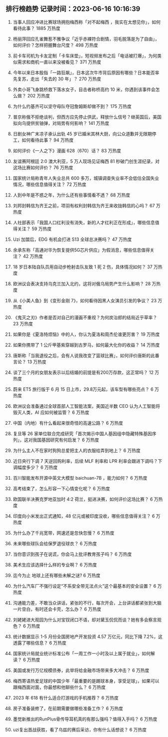 
## 排行榜趋势 记录时间：2023-06-16 10:16:39
  
  1. 当事人回应冲进比赛球场拥抱梅西称「对不起梅西 ，我实在太想见你」，如何看待此事？ 1885 万热度
    
  2. 杨丽萍回应孔雀舞惹不雅争议「近乎赤裸符合剧情，羽毛脱落是为了自由」，如何评价？怎样把握舞台尺度？ 498 万热度
    
  3. 前卡车司机为卡友定制「卡车床垫」，短视频发布之后「电话被打爆」，为何类似需求和商机一直以来没被看见？ 371 万热度
    
  4. 今年以来日本股指「一路狂飙」，日本这次牛市背后原因有哪些？日本能否率先复苏，走出「失去的 30 年」？ 270 万热度
    
  5. 外卖小哥飞身跳桥救下落水女子，目击者称桥高约 10 米，你遇到该事件会怎么做？ 202 万热度
    
  6. 为什么约基齐可以坚守母队夺冠詹姆斯却做不到？ 175 万热度
    
  7. 普京称俄不拒绝谈判，但西方应先停止供武，释放什么信号？继英国后，美国拟向乌提供贫铀弹，对局势有何影响？ 141 万热度
    
  8. 日剧女神广末凉子承认出轨 45 岁已婚米其林大厨，向公众道歉并无限期停工，如何看待此事？ 94 万热度
    
  9. 如何评价《一人之下》漫画 628（670）话？ 83 万热度
    
  10. 友谊赛阿根廷 2:0 澳大利亚，5 万人现场见证梅西 81 秒破门创生涯纪录，对这场比赛如何评价？ 76 万热度
    
  11. 国家统计局称青年人失业总共 600 多万，城镇调查失业率不会低估全国失业情况，哪些信息值得关注？ 72 万热度
    
  12. 人到中年是不惑之年，为什么还有些事情看不透？ 68 万热度
    
  13. 刘邦封韩信为齐王之前，项羽有权利封韩信为齐王来收拢韩信的心吗？ 67 万热度
    
  14. 人社部表示「我国人口红利没有消失，新的人才红利正在形成」，哪些信息值得关注？ 59 万热度
    
  15. Uzi 加盟后，EDG 有机会打进 S13 全球总决赛吗？ 47 万热度
    
  16. 余承东称「高通对华为恢复提供5G芯片供应」为假消息，哪些信息值得关注？ 42 万热度
    
  17. 18 岁日本陆自队员用自动步枪射击队友致 1 死 2 伤，具体情况如何？ 37 万热度
    
  18. 欧洲议会表决支持乌克兰加入北约，这将对俄乌局势产生什么影响？ 28 万热度
    
  19. 从《小美人鱼》到《变形金刚 7》，如何看待因黑人女演员引发的争议？ 23 万热度
    
  20. 《鬼灭之刃》作者是否对自己的漫画不重视？为何炭治郎的结局近乎草率？ 23 万热度
    
  21. 如果你是《夏洛特烦恼》中的人，你认为夏洛和周杰伦谁更厉害？ 19 万热度
    
  22. 如果你携带了 1 公斤甲基紫穿越到古罗马，如何最大化你的收益？ 14 万热度
    
  23. 唐斯称「当我退役之后，会有人说我改变了篮球比赛」，如何评价唐斯的此番言论？ 13 万热度
    
  24. 谈了三个月的女朋友表示以后结婚的前提是有200万存款，这正常吗？ 12 万热度
    
  25. 蔚来 ET5 旅行版于 6 月 15 日上市，29.8万元起，该车型有哪些亮点？ 6 万热度
    
  26. 欧洲议会准备通过全球首部人工智能法案，美国近半数 CEO 认为人工智能将毁灭人类，AI 应如何被监管？ 6 万热度
    
  27. 中国（内地）有什么看起来很奇怪的高速公路？ 6 万热度
    
  28. 复旦等 26 家单位联合完成研究「首次揭示中国人基因组中隐藏特殊基因序列」，这对我国基因研究有何启发？ 6 万热度
    
  29. 为什么主人不在家时狗狗总爱把主人的衣服给弄到地上？ 6 万热度
    
  30. 近日央行下调 7 天逆回购利率，后续 MLF 利率和 LPR 利率会跟进下调吗？下调幅度多少？ 6 万热度
    
  31. 百川智能发布开源中英文大模型 baichuan-7B ，能力如何？ 6 万热度
    
  32. 高考结束了，怎么形容一下心情变化呢？ 6 万热度
    
  33. 欧国联半决赛克罗地亚加时 4:2 荷兰，挺进决赛，如何评价这场比赛？ 6 万热度
    
  34. 印度向小米发出正式通知，48 亿元或被印度没收，哪些信息值得关注？ 6 万热度
    
  35. 为什么办了千兆宽带，网速还是忽快忽慢？ 6 万热度
    
  36. 未来哪些球队会给保罗退役球衣？ 6 万热度
    
  37. 当你意识到孩子在说谎，你会马上批评教育孩子吗？ 6 万热度
    
  38. 美术生应该选择什么样的专业啊？ 6 万热度
    
  39. 迄今为止 地球上还有哪些未解之谜? 6 万热度
    
  40. 为什么汽车厂不强行设定“不系安全带无法点火”这个最基本的安全设置？ 6 万热度
    
  41. 沟通能力差，不敢当众讲话，紧张的不行，每次开会，上台讲话都紧张到大脑一片空白，有时还会卡壳，怎么办？ 6 万热度
    
  42. 刘姥姥进大观园为什么对宝钗闭口不语，却对黛玉侃侃而谈？她有多会察言观色？ 6 万热度
    
  43. 统计数据显示 1-5 月份全国房地产开发投资 4.57 万亿元，同比下降 7.2%，这透露了哪些信息？ 6 万热度
    
  44. 国家统计局就业统计标准公布「一周工作一小时及以上属于就业」，如何解读？ 6 万热度
    
  45. 美国或发行万亿规模债券，此举将给金融市场带来多大冲击？ 6 万热度
    
  46. 梅西寄语热爱足球的中国少年「最重要的是踢球本身，享受足球」，如果可以跟梅西面对面，你最想和他聊些什么？ 6 万热度
    
  47. 2023 年 618 有什么适合打游戏的手机推荐？ 6 万热度
    
  48. 房子准备装修了，在前期需要做哪些准备工作？ 6 万热度
    
  49. 墨觉新推出的RunPlus骨传导耳机真的有那么强吗？值得入手吗？ 6 万热度
    
  50. uzi复出首战获胜，看了乌兹的赛后采访，你有什么话想说？ 6 万热度
    